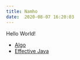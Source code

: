 ```yaml
---
title: Namho
date:  2020-08-07 16:20:03
---
```


Hello World!

- [Algo](../algo/index.html)
- [Effective Java](../effective-java/index.html)

